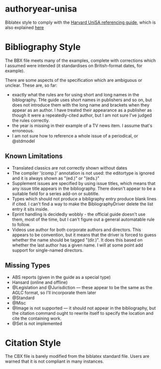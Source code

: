 # authoryear-unisa
Biblatex style to comply with the  [Harvard UniSA referencing guide](https://lo.unisa.edu.au/pluginfile.php/438774/mod_book/chapter/39173/HRG%20January%202015%20final%20version.pdf), which is also explained [here](https://roadmap.unisa.edu.au)

# Bibliography Style
The BBX file meets many of the examples, complete with corrections which I assumed were intended (it standardises on British-format dates, for example).

There are some aspects of the specification which are ambiguous or unclear. These are, so far:
* exactly what the rules are for using short and long names in the biblography. THe guide uses short names in publishers and so on, but does not introduce them with the long name and brackets when they appear as an author. I have treated their appearance as a publisher as though it were a repeatedly-cited author, but I am not sure I've judged the rules correctly.
* the year is missing in their example of a TV news item. I assume that's erroneous.
* I am not sure how to reference a whole issue of a periodical, or @stdmodel

## Known Limitations
* Translated classics are not correctly shown without dates
* The compiler '(comp.)' annotation is not used: the editortype is ignored and it is always shown as "(ed.)" or "(eds.)"
* Supplement issues are specified by using issue titles, which means that any issue title appears in the bibliography. There doesn't appear to be a suitable field for a series add-on or subtitle.
* Types which should not produce a bibligraphy entry produce blank lines if cited. I can't find a way to make the BibliographyDriver delete the list entry it sits inside.
* Eprint handling is decidedly wobbly - the official guide doesn't use them, most of the time, but I can't figure out a general automatable rule to follow.
* Videos use author for both corporate authors and directors. This appears to be convention, but it means that the driver is forced to guess whether the name should be tagged "(dir.)". It does this based on whether the last author has a given name. I will at some point add support for single-named directors.

## Missing Types
* ABS reports (given in the guide as a special type)
* Hansard (online and offline)
* @Legislation and @Jurisdiction — these appear to be the same as the AGLC format, so I'll incorporate them later
* @Standard
* @Misc
* @Image is not supported — it should not appear in the bibliography, but the citation command ought to rewrite itself to specify the location and cite the containing work.
* @Set is not implemented


# Citation Style
The CBX file is barely modified from the biblatex standard file. Users are warned that it is not compliant in many instances.